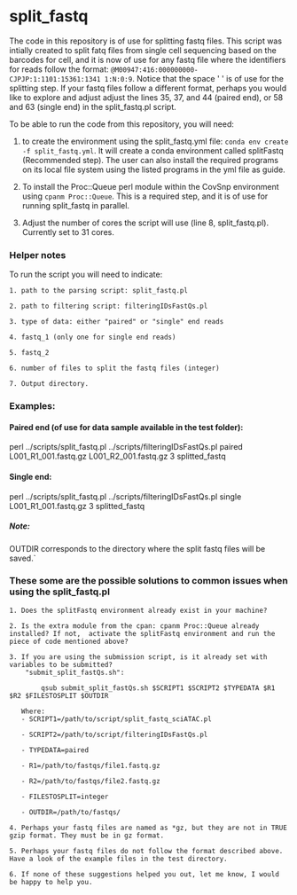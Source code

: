 # split_fastq
The code in this repository is of use for splitting fastq files. This script was intially created to split fatq files from single cell sequencing based on the barcodes for cell, and it is now of use for any fastq file where the identifiers for reads follow the format: `@M00947:416:000000000-CJPJP:1:1101:15361:1341 1:N:0:9`. Notice that the space ' ' is of use for the splitting step. If your fastq files follow a different format, perhaps you would like to explore and adjust adjust the lines 35, 37, and 44 (paired end), or 58 and 63 (single end) in the split_fastq.pl script.

To be able to run the code from this repository, you will need:

1. to create the environment using the split_fastq.yml file: `conda env create -f split_fastq.yml`. It will create a conda environment called splitFastq (Recommended step). The user can also install the required programs on its local file system using the listed programs in the yml file as guide.

2. To install the Proc::Queue perl module within the CovSnp environment using `cpanm Proc::Queue`. This is a required step, and it is of use for running split_fastq in parallel.

3. Adjust the number of cores the script will use (line 8, split_fastq.pl). Currently set to 31 cores.

### Helper notes

To run the script you will need to indicate:

	1. path to the parsing script: split_fastq.pl

	2. path to filtering script: filteringIDsFastQs.pl

	3. type of data: either "paired" or "single" end reads

 	4. fastq_1 (only one for single end reads)

 	5. fastq_2

 	6. number of files to split the fastq files (integer)

 	7. Output directory.

### Examples:

#### Paired end (of use for data sample available in the test folder):
perl ../scripts/split_fastq.pl ../scripts/filteringIDsFastQs.pl paired L001_R1_001.fastq.gz L001_R2_001.fastq.gz 3 splitted_fastq

#### Single end:
perl ../scripts/split_fastq.pl ../scripts/filteringIDsFastQs.pl single L001_R1_001.fastq.gz 3 splitted_fastq

##### Note:
OUTDIR corresponds to the directory where the split fastq files will be saved.`

### These some are the possible solutions to common issues when using the split_fastq.pl

	1. Does the splitFastq environment already exist in your machine?

	2. Is the extra module from the cpan: cpanm Proc::Queue already installed? If not,  activate the splitFastq environment and run the piece of code mentioned above?

	3. If you are using the submission script, is it already set with variables to be submitted?
		"submit_split_fastQs.sh":

	        qsub submit_split_fastQs.sh $SCRIPT1 $SCRIPT2 $TYPEDATA $R1 $R2 $FILESTOSPLIT $OUTDIR

	   Where:
	   - SCRIPT1=/path/to/script/split_fastq_sciATAC.pl

	   - SCRIPT2=/path/to/script/filteringIDsFastQs.pl

	   - TYPEDATA=paired

	   - R1=/path/to/fastqs/file1.fastq.gz

	   - R2=/path/to/fastqs/file2.fastq.gz

	   - FILESTOSPLIT=integer

	   - OUTDIR=/path/to/fastqs/

	4. Perhaps your fastq files are named as *gz, but they are not in TRUE gzip format. They must be in gz format.

	5. Perhaps your fastq files do not follow the format described above. Have a look of the example files in the test directory.

	6. If none of these suggestions helped you out, let me know, I would be happy to help you.
